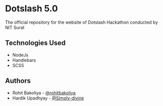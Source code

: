 # Dotslash 5.0

The official repository for the website of Dotslash Hackathon conducted by NIT Surat

## Technologies Used

- NodeJs
- Handlebars
- SCSS

## Authors

- Rohit Bakoliya - [@rohitbakoliya](https://github.com/rohitbakoliya)
- Hardik Upadhyay - [@Simply-divine](https://github.com/Simply-divine)
